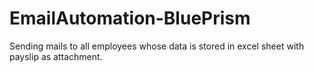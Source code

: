 # EmailAutomation-BluePrism
Sending mails to all employees whose data is stored in excel sheet with payslip as attachment.
